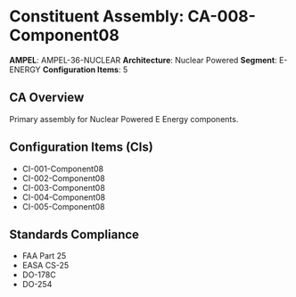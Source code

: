 # Constituent Assembly: CA-008-Component08

**AMPEL**: AMPEL-36-NUCLEAR
**Architecture**: Nuclear Powered
**Segment**: E-ENERGY
**Configuration Items**: 5

## CA Overview
Primary assembly for Nuclear Powered E Energy components.

## Configuration Items (CIs)
- CI-001-Component08
- CI-002-Component08
- CI-003-Component08
- CI-004-Component08
- CI-005-Component08

## Standards Compliance
- FAA Part 25
- EASA CS-25
- DO-178C
- DO-254
